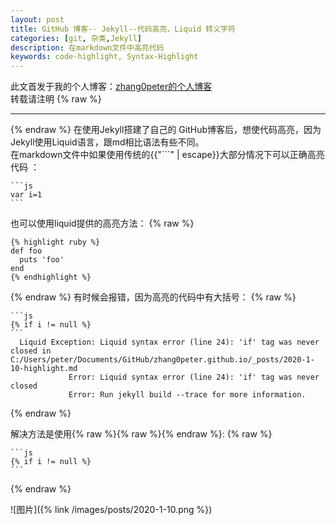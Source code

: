 ```yaml
---
layout: post
title: GitHub 博客-- Jekyll--代码高亮，Liquid 转义字符
categories: [git, 杂类,Jekyll]
description: 在markdown文件中高亮代码
keywords: code-highlight, Syntax-Highlight
---
```

此文首发于我的个人博客：[zhang0peter的个人博客](https://zhang0peter.com)         
转载请注明
{% raw %}
***          
{% endraw %}
在使用Jekyll搭建了自己的 GitHub博客后，想使代码高亮，因为Jekyll使用Liquid语言，跟md相比语法有些不同。               
在markdown文件中如果使用传统的{{"```" | escape}}大部分情况下可以正确高亮代码 ：         
~~~text
```js
var i=1
```
~~~
也可以使用liquid提供的高亮方法：
{% raw %}
~~~text
{% highlight ruby %}
def foo
  puts 'foo'
end
{% endhighlight %}
~~~
{% endraw %}
有时候会报错，因为高亮的代码中有大括号：
{% raw %}
~~~text
```js
{% if i != null %}
```
  Liquid Exception: Liquid syntax error (line 24): 'if' tag was never closed in C:/Users/peter/Documents/GitHub/zhang0peter.github.io/_posts/2020-1-10-highlight.md
             Error: Liquid syntax error (line 24): 'if' tag was never closed
             Error: Run jekyll build --trace for more information.
~~~
{% endraw %}

解决方法是使用{% raw %}{% raw %}{% endraw %}:
{% raw %}
~~~text
```js
{% if i != null %}
```
~~~
{% endraw %}   

![图片]({% link /images/posts/2020-1-10.png %})
